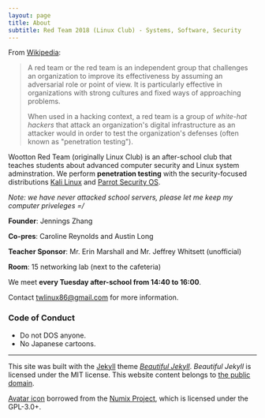 ```yaml
---
layout: page
title: About
subtitle: Red Team 2018 (Linux Club) - Systems, Software, Security
---
```


From [Wikipedia](https://en.wikipedia.org/wiki/Red_team):

> A red team or the red team is an independent group that challenges an organization to improve its effectiveness by assuming an adversarial role or point of view. It is particularly effective in organizations with strong cultures and fixed ways of approaching problems.
>
> When used in a hacking context, a red team is a group of *white-hat hackers* that attack an organization's digital infrastructure as an attacker would in order to test the organization's defenses (often known as "penetration testing").

Wootton Red Team (originally Linux Club) is an after-school club that teaches students about advanced computer security and Linux system adminstration. We perform **penetration testing** with the security-focused distributions [Kali Linux](https://kali.org/) and [Parrot Security OS](https://parrotsec.org/).

*Note: we have never attacked school servers, please let me keep my computer priveleges =/*

**Founder**: Jennings Zhang

**Co-pres**: Caroline Reynolds and Austin Long

**Teacher Sponsor**: Mr. Erin Marshall and Mr. Jeffrey Whitsett (unofficial)

**Room**: 15 networking lab (next to the cafeteria)

We meet **every Tuesday after-school from 14:40 to 16:00**.

Contact [twlinux86@gmail.com](mailto:twlinux86@gmail.com) for more information.

### Code of Conduct

- Do not DOS anyone.
- No Japanese cartoons.

*****

This site was built with the [Jekyll](https://jekyllrb.com/) theme *[Beautiful Jekyll](https://github.com/daattali/beautiful-jekyll#readme)*. *Beautiful Jekyll* is licensed under the MIT license. This website content belongs to [the public domain](https://unlicense.org/).

[Avatar icon](https://github.com/numixproject/numix-icon-theme-circle/blob/master/Numix-Circle/48/apps/terminal.svg) borrowed from the [Numix Project](https://numixproject.org), which is licensed under the GPL-3.0+.
